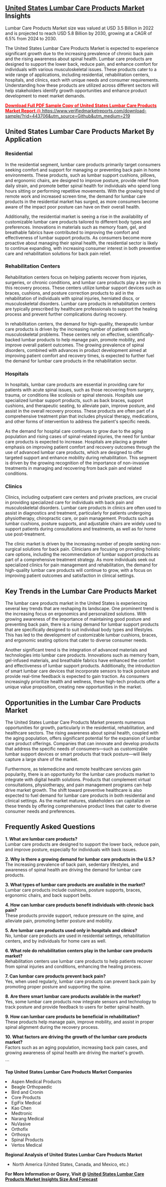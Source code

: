 <h2><a href="https://www.verifiedmarketreports.com/download-sample/?rid=443706&amp;utm_source=Github&amp;utm_medium=219" target="_blank">United States Lumbar Care Products Market</a> Insights</h2><p>Lumbar Care Products Market size was valued at USD 3.5 Billion in 2022 and is projected to reach USD 5.8 Billion by 2030, growing at a CAGR of 6.5% from 2024 to 2030.</p><p> <p>The United States Lumbar Care Products Market is expected to experience significant growth due to the increasing prevalence of chronic back pain and the rising awareness about spinal health. Lumbar care products are designed to support the lower back, reduce pain, and enhance comfort for individuals with various musculoskeletal issues. These products cater to a wide range of applications, including residential, rehabilitation centers, hospitals, and clinics, each with unique needs and consumer requirements. Understanding how these products are utilized across different sectors will help stakeholders identify growth opportunities and enhance product development to meet market demands.</p> <p><a href="#"><p><span class=""><span style="color: #ff0000;"><strong>Download Full PDF Sample Copy of United States Lumbar Care Products Market Report</strong> @ </span><a href="https://www.verifiedmarketreports.com/download-sample/?rid=443706&amp;utm_source=Github&amp;utm_medium=219" target="_blank">https://www.verifiedmarketreports.com/download-sample/?rid=443706&amp;utm_source=Github&amp;utm_medium=219</a></span></p></a></p> <h2>United States Lumbar Care Products Market By Application</h2> <h3>Residential</h3> <p>In the residential segment, lumbar care products primarily target consumers seeking comfort and support for managing or preventing back pain in home environments. These products, such as lumbar support cushions, pillows, and ergonomic chairs, are designed to improve posture, provide relief from daily strain, and promote better spinal health for individuals who spend long hours sitting or performing repetitive movements. With the growing trend of remote work and increased screen time, the demand for lumbar care products in the residential market has surged, as more consumers become aware of the impact poor posture can have on their overall health.</p> <p>Additionally, the residential market is seeing a rise in the availability of customizable lumbar care products tailored to different body types and preferences. Innovations in materials such as memory foam, gel, and breathable fabrics have contributed to improving the comfort and effectiveness of lumbar support products. As consumers become more proactive about managing their spinal health, the residential sector is likely to continue expanding, with increasing consumer interest in both preventive care and rehabilitation solutions for back pain relief.</p> <h3>Rehabilitation Centers</h3> <p>Rehabilitation centers focus on helping patients recover from injuries, surgeries, or chronic conditions, and lumbar care products play a key role in this recovery process. These centers utilize lumbar support devices such as braces, cushions, and posture correction products to aid in the rehabilitation of individuals with spinal injuries, herniated discs, or musculoskeletal disorders. Lumbar care products in rehabilitation centers are typically prescribed by healthcare professionals to support the healing process and prevent further complications during recovery.</p> <p>In rehabilitation centers, the demand for high-quality, therapeutic lumbar care products is driven by the increasing number of patients with musculoskeletal problems. These centers rely on effective, scientifically-backed lumbar products to help manage pain, promote mobility, and improve overall patient outcomes. The growing prevalence of spinal disorders, combined with advances in product development aimed at improving patient comfort and recovery times, is expected to further fuel the demand for lumbar care products in the rehabilitation sector.</p> <h3>Hospitals</h3> <p>In hospitals, lumbar care products are essential in providing care for patients with acute spinal issues, such as those recovering from surgery, trauma, or conditions like scoliosis or spinal stenosis. Hospitals use specialized lumbar support products, such as back braces, support cushions, and therapeutic seating, to alleviate pain, improve posture, and assist in the overall recovery process. These products are often part of a comprehensive treatment plan that includes physical therapy, medications, and other forms of intervention to address the patient's specific needs.</p> <p>As the demand for hospital care continues to grow due to the aging population and rising cases of spinal-related injuries, the need for lumbar care products is expected to increase. Hospitals are placing a greater emphasis on improving patient comfort and recovery outcomes through the use of advanced lumbar care products, which are designed to offer targeted support and enhance mobility during rehabilitation. This segment is driven by the growing recognition of the importance of non-invasive treatments in managing and recovering from back pain and related conditions.</p> <h3>Clinics</h3> <p>Clinics, including outpatient care centers and private practices, are crucial in providing specialized care for individuals with back pain and musculoskeletal disorders. Lumbar care products in clinics are often used to assist in diagnostics and treatment, particularly for patients undergoing physiotherapy, chiropractic care, or pain management. Products such as lumbar cushions, posture supports, and adjustable chairs are widely used to support patients during consultations and treatments, as well as for home use post-treatment.</p> <p>The clinic market is driven by the increasing number of people seeking non-surgical solutions for back pain. Clinicians are focusing on providing holistic care options, including the recommendation of lumbar support products as part of a comprehensive treatment strategy. As more individuals seek out specialized clinics for pain management and rehabilitation, the demand for high-quality lumbar care products will continue to grow, with a focus on improving patient outcomes and satisfaction in clinical settings.</p> <h2>Key Trends in the Lumbar Care Products Market</h2> <p>The lumbar care products market in the United States is experiencing several key trends that are reshaping its landscape. One prominent trend is the increasing focus on ergonomics and personalized solutions. With growing awareness of the importance of maintaining good posture and preventing back pain, there is a rising demand for lumbar support products that are specifically designed to suit individual body types and lifestyles. This has led to the development of customizable lumbar cushions, braces, and ergonomic seating options that cater to diverse consumer needs.</p> <p>Another significant trend is the integration of advanced materials and technologies into lumbar care products. Innovations such as memory foam, gel-infused materials, and breathable fabrics have enhanced the comfort and effectiveness of lumbar support products. Additionally, the introduction of smart lumbar care devices that incorporate sensors to track posture and provide real-time feedback is expected to gain traction. As consumers increasingly prioritize health and wellness, these high-tech products offer a unique value proposition, creating new opportunities in the market.</p> <h2>Opportunities in the Lumbar Care Products Market</h2> <p>The United States Lumbar Care Products Market presents numerous opportunities for growth, particularly in the residential, rehabilitation, and healthcare sectors. The rising awareness about spinal health, coupled with the aging population, offers significant potential for the expansion of lumbar care product offerings. Companies that can innovate and develop products that address the specific needs of consumers—such as customizable lumbar support devices or smart products that track posture—will likely capture a large share of the market.</p> <p>Furthermore, as telemedicine and remote healthcare services gain popularity, there is an opportunity for the lumbar care products market to integrate with digital health solutions. Products that complement virtual consultations, physiotherapy, and pain management programs can help drive market growth. The shift toward preventive healthcare is also expected to fuel demand for lumbar care products in both residential and clinical settings. As the market matures, stakeholders can capitalize on these trends by offering comprehensive product lines that cater to diverse consumer needs and preferences.</p> <h2>Frequently Asked Questions</h2> <p><strong>1. What are lumbar care products?</strong><br> Lumbar care products are designed to support the lower back, reduce pain, and improve posture, especially for individuals with back issues.</p> <p><strong>2. Why is there a growing demand for lumbar care products in the U.S.?</strong><br> The increasing prevalence of back pain, sedentary lifestyles, and awareness of spinal health are driving the demand for lumbar care products.</p> <p><strong>3. What types of lumbar care products are available in the market?</strong><br> Lumbar care products include cushions, posture supports, braces, ergonomic chairs, and back support belts.</p> <p><strong>4. How can lumbar care products benefit individuals with chronic back pain?</strong><br> These products provide support, reduce pressure on the spine, and alleviate pain, promoting better posture and mobility.</p> <p><strong>5. Are lumbar care products used only in hospitals and clinics?</strong><br> No, lumbar care products are used in residential settings, rehabilitation centers, and by individuals for home care as well.</p> <p><strong>6. What role do rehabilitation centers play in the lumbar care products market?</strong><br> Rehabilitation centers use lumbar care products to help patients recover from spinal injuries and conditions, enhancing the healing process.</p> <p><strong>7. Can lumbar care products prevent back pain?</strong><br> Yes, when used regularly, lumbar care products can prevent back pain by promoting proper posture and supporting the spine.</p> <p><strong>8. Are there smart lumbar care products available in the market?</strong><br> Yes, some lumbar care products now integrate sensors and technology to track posture and provide feedback to users for better spinal health.</p> <p><strong>9. How can lumbar care products be beneficial in rehabilitation?</strong><br> These products help manage pain, improve mobility, and assist in proper spinal alignment during the recovery process.</p> <p><strong>10. What factors are driving the growth of the lumbar care products market?</strong><br> Factors such as an aging population, increasing back pain cases, and growing awareness of spinal health are driving the market's growth.</p> ```</p><p><strong>Top United States Lumbar Care Products Market Companies</strong></p><div data-test-id=""><p><li>Aspen Medical Products</li><li> Beagle Orthopaedic</li><li> Bird and Cronin</li><li> Core Products</li><li> EgiFix Medical</li><li> Kao Chen</li><li> Medtronic</li><li> Narang Medical</li><li> NuVasive</li><li> Orthofix</li><li> Orthosys</li><li> Spinal Products</li><li> Vertos Medical</li></p><div><strong>Regional Analysis of&nbsp;United States Lumbar Care Products Market</strong></div><ul><li dir="ltr"><p dir="ltr">North America&nbsp;(United States, Canada, and Mexico, etc.)</p></li></ul><p><strong>For More Information or Query, Visit @&nbsp;</strong><strong><a href="https://www.verifiedmarketreports.com/product/lumbar-care-products-market/?utm_source=Github&amp;utm_medium=219" target="_blank">United States Lumbar Care Products Market Insights Size And Forecast</a></strong></p></div>
